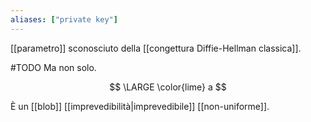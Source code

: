 ```yaml
---
aliases: ["private key"]
---
```


[[parametro]] sconosciuto della [[congettura Diffie-Hellman classica]].

#TODO Ma non solo.

$$
\LARGE \color{lime} a
$$

È un [[blob]] [[imprevedibilità|imprevedibile]] [[non-uniforme]].